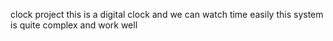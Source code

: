 clock project
this is a digital clock and we can watch time easily this system is quite complex and work well
